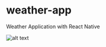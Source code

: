 # weather-app
Weather Application with React Native

![alt text](https://www.ubidreams.fr/wp-content/uploads/2020/06/logo-react-native.png)
